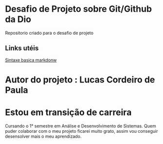 #   Desafio de Projeto sobre Git/Github da Dio
Repositorio criado para o desafio de projeto

## Links utéis
[Sintaxe basica markdonw](https://www.markdownguide.org/getting-started/)

# Autor do projeto : Lucas Cordeiro de Paula
# Estou em transição de carreira
Cursando o 1° semestre em Análise e Desenvolvimento de Sistemas.
Quem puder colaborar com o meu projeto ficarei muito grato, assim vou conseguir desensolver mais o meu aprendizado.


